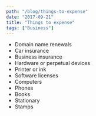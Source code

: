 ```yaml
---
path: "/blog/things-to-expense"
date: "2017-09-21"
title: "Things to expense"
tags: ["Business"]
---
```


- Domain name renewals
- Car insurance
- Business insurance
- Hardware or perpetual devices
- Printer or ink 
- Software licenses
- Computers
- Phones
- Books
- Stationary
- Stamps
